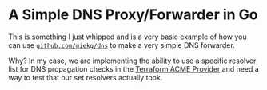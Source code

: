 # A Simple DNS Proxy/Forwarder in Go

This is something I just whipped and is a very basic example of how you can use
[`github.com/miekg/dns`](https://github.com/miekg/dns) to make a very simple DNS
forwarder.

Why? In my case, we are implementing the ability to use a specific resolver list
for DNS propagation checks in the [Terraform ACME
Provider](https://www.terraform.io/docs/providers/acme/index.html) and need a
way to test that our set resolvers actually took.
